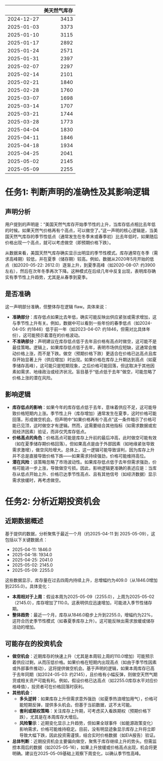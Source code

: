 |            |   美天然气库存 |
|:-----------|---------------:|
| 2024-12-27 |           3413 |
| 2025-01-03 |           3373 |
| 2025-01-10 |           3115 |
| 2025-01-17 |           2892 |
| 2025-01-24 |           2571 |
| 2025-01-31 |           2397 |
| 2025-02-07 |           2297 |
| 2025-02-14 |           2101 |
| 2025-02-21 |           1840 |
| 2025-02-28 |           1760 |
| 2025-03-07 |           1698 |
| 2025-03-14 |           1707 |
| 2025-03-21 |           1744 |
| 2025-03-28 |           1773 |
| 2025-04-04 |           1830 |
| 2025-04-11 |           1846 |
| 2025-04-18 |           1934 |
| 2025-04-25 |           2041 |
| 2025-05-02 |           2145 |
| 2025-05-09 |           2255 |

# 任务1: 判断声明的准确性及其影响逻辑

## 声明分析
用户提到的声明是：“美国天然气库存开始季节性的上升，当库存低点相比去年低的时候。如果天然气价格再有个高点，可以做空了。”这一声明的核心逻辑是，当美国天然气库存的季节性低点（通常发生在冬季末或春季初）比去年低时，如果随后价格出现一个高点，就可以考虑做空（即预期价格下跌）。

从数据来看，美国天然气库存确实显示出明显的季节性模式。库存通常在冬季（需求高峰期）较低，并在夏季（储存期）较高。例如，数据从2020年5月开始的低点（如2020-05-22: 2612.0）逐渐上升，到夏季高峰（如2020-08-07: 约3900左右），然后在次年冬季再次下降。这种模式在后续几年中反复出现，表明库存确实有季节性上升趋势，尤其是从春季到夏季。

## 是否准确
这一声明部分准确，但整体存在逻辑 flaw。具体来说：
- **准确部分**：库存低点如果比去年低，确实可能反映出供应紧张或需求增加，这与季节性上升有关。例如，数据中可以看到一些年份的春季低点（如2024-04-05: 约1846）低于前一年（如2023-04-07: 约1846，但需对比具体年份），这可能预示着潜在的价格波动。
- **不准确部分**：声明建议在库存低点低于去年且价格有高点时做空，这可能不是最佳策略。逻辑上，如果库存低点低于去年，表明市场供应短缺，这通常会推动价格上涨，而不是下跌。做空（预期价格下跌）更适合在价格已达高点且库存开始显著上升（供应增加）时出现。如果价格在库存上升期达到高点（如夏季储存高峰），这可能只是短期现象，之后价格可能回落，但这取决于其他因素如需求、地缘政治或经济状况。盲目基于“低点低于去年”做空，可能忽略了价格上涨的潜在风险。

## 影响逻辑
- **库存低点的影响**：如果今年的库存低点低于去年，意味着供应不足，这可能导致价格短期内上涨。季节性上升（库存增加）通常发生在夏季，这时价格可能回落，形成做空机会。但声明中“如果价格再有个高点”这一条件暗示了价格可能已见顶，这时做空才有逻辑。然而，这需要结合其他指标（如需求数据或宏观经济因素）验证，而非仅凭库存低点。
- **价格高点的角色**：价格高点可能是库存上升前的最后冲高，此时做空可能有效（如在夏季储存期价格回落）。但如果高点是由于外部因素（如地缘紧张导致需求激增），做空风险增大。总体上，这一逻辑可能导致误判，因为库存上升并不总是直接导致价格下跌——如果需求持续强劲，价格可能维持高位。
- **潜在风险**：该策略忽略了市场波动性。如果库存低点低于去年但需求强劲，价格可能进一步上涨，导致做空亏损。因此，影响逻辑更准确的表述应是：当库存从低点开始上升、价格已达季节性高点、且有其他信号（如经济数据）显示需求放缓时，再考虑做空。

# 任务2: 分析近期投资机会

## 近期数据概述
基于提供的数据，分析聚焦于最近一个月（约2025-04-11 到 2025-05-09），这包括以下关键数据点：
- 2025-04-11: 1846.0
- 2025-04-18: 1934.0
- 2025-04-25: 2041.0
- 2025-05-02: 2145.0
- 2025-05-09: 2255.0

这些数据显示，库存量在过去四周内持续上升，总增幅约为409.0（从1846.0增加到2255.0）。具体变化：
- **本周相对于上周**：假设本周为2025-05-09（2255.0），上周为2025-05-02（2145.0），库存增加了110.0。这表明供应迅速增加，可能进入季节性储存期。
- **整体趋势**：最近一个月，库存从1846.0稳步上升到2255.0，增幅约为22%，这符合历史季节性模式（如春夏季库存上升）。这可能反映出需求放缓或储存活动的增加。

## 可能存在的投资机会
- **做空机会**：近期库存的快速上升（尤其是本周较上周的110.0增加）可能预示着供应过剩，从而压低价格。如果价格在短期内出现高点（如由于季节性因素或外部事件推动），这将提供做空机会。基于声明的逻辑，如果本周库存已高于去年同期（如2024-05-03: 约2145），且价格有小幅反弹，则做空天然气期货或相关资产可能有利。例如，假设价格已达高点（如2255.0库存水平对应价格峰值），投资者可在价格回落时获利。
- **其他机会**：
  - **多头逆转**：如果库存上升但需求意外强劲（如夏季热浪增加用气），价格可能短期反弹，提供多头机会。但基于当前数据，这不太可能。
  - **套利或期权策略**：关注库存上升期，可考虑买入看跌期权（预期价格下跌），尤其是在本周库存大增后。
  - **风险警示**：近期变化显示上升趋势，但如果全球事件（如能源政策变化）影响需求，价格可能维持稳定。目前，没有明显迹象显示库存上升将立即导致大幅下跌，因此投资需谨慎，结合实时价格数据（如EIA报告）验证。
- **总体判断**：近期投资机会主要偏向做空，聚焦于库存继续上升的势头。但需监控本周后的数据（如2025-05-16），如果上升放缓或价格高点出现，机会将更明确。建议在2025-05-09基础上观察下周变化，以确认季节性高峰。